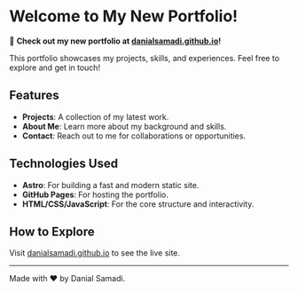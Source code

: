 # Welcome to My New Portfolio!

🚀 **Check out my new portfolio at [danialsamadi.github.io](https://danialsamadi.github.io)!**

This portfolio showcases my projects, skills, and experiences. Feel free to explore and get in touch!

## Features
- **Projects**: A collection of my latest work.
- **About Me**: Learn more about my background and skills.
- **Contact**: Reach out to me for collaborations or opportunities.

## Technologies Used
- **Astro**: For building a fast and modern static site.
- **GitHub Pages**: For hosting the portfolio.
- **HTML/CSS/JavaScript**: For the core structure and interactivity.

## How to Explore
Visit [danialsamadi.github.io](https://danialsamadi.github.io) to see the live site.

---

Made with ❤️ by Danial Samadi.
